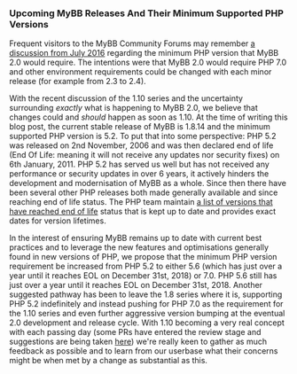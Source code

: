 ### Upcoming MyBB Releases And Their Minimum Supported PHP Versions
Frequent visitors to the MyBB Community Forums may remember [a discussion from July 2016](https://community.mybb.com/thread-195675.html) regarding the minimum PHP version that MyBB 2.0 would require. The intentions were that MyBB 2.0 would require PHP 7.0 and other environment requirements could be changed with each minor release (for example from 2.3 to 2.4).

With the recent discussion of the 1.10 series and the uncertainty surrounding *exactly* what is happening to MyBB 2.0, we believe that changes could and *should* happen as soon as 1.10. At the time of writing this blog post, the current stable release of MyBB is 1.8.14 and the minimum supported PHP version is 5.2. To put that into some perspective: PHP 5.2 was released on 2nd November, 2006 and was then declared end of life (End Of Life: meaning it will not receive any updates nor security fixes) on 6th January, 2011. PHP 5.2 has served us well but has not received any performance or security updates in over 6 years, it actively hinders the development and modernisation of MyBB as a whole. Since then there have been several other PHP releases both made generally available and since reaching end of life status. The PHP team maintain [a list of versions that have reached end of life](https://secure.php.net/eol.php) status that is kept up to date and provides exact dates for version lifetimes.

In the interest of ensuring MyBB remains up to date with current best practices and to leverage the new features and optimisations generally found in new versions of PHP, we propose that the minimum PHP version requirement be increased from PHP 5.2 to either 5.6 (which has just over a year until it reaches EOL on December 31st, 2018) or 7.0. PHP 5.6 still has just over a year until it reaches EOL on December 31st, 2018. Another suggested pathway has been to leave the 1.8 series where it is, supporting PHP 5.2 indefinitely and instead pushing for PHP 7.0 as the requirement for the 1.10 series and even further aggressive version bumping at the eventual 2.0 development and release cycle. With 1.10 becoming a very real concept with each passing day (some PRs have entered the review stage and suggestions are being taken [here](https://community.mybb.com/forum-199.html)) we're really keen to gather as much feedback as possible and to learn from our userbase what their concerns might be when met by a change as substantial as this.
